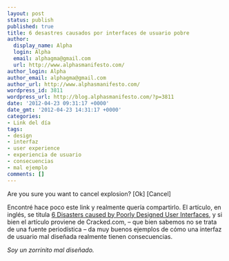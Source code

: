 ```yaml
---
layout: post
status: publish
published: true
title: 6 desastres causados por interfaces de usuario pobre
author:
  display_name: Alpha
  login: Alpha
  email: alphagma@gmail.com
  url: http://www.alphasmanifesto.com/
author_login: Alpha
author_email: alphagma@gmail.com
author_url: http://www.alphasmanifesto.com/
wordpress_id: 3811
wordpress_url: http://blog.alphasmanifesto.com/?p=3811
date: '2012-04-23 09:31:17 +0000'
date_gmt: '2012-04-23 14:31:17 +0000'
categories:
- Link del día
tags:
- design
- interfaz
- user experience
- experiencia de usuario
- consecuencias
- mal ejemplo
comments: []
---
```

Are you sure you want to cancel explosion? [Ok] [Cancel]


Encontré hace poco este link y realmente quería compartirlo. El artículo, en inglés, se titula <a href="http://www.cracked.com/article_19776_6-disasters-caused-by-poorly-designed-user-interfaces.html">6 Disasters caused by Poorly Designed User Interfaces</a>, y si bien el artículo proviene de Cracked.com, &ndash; que bien sabemos no se trata de una fuente periodística &ndash; da muy buenos ejemplos de cómo una interfaz de usuario mal diseñada realmente tienen consecuencias.

_Soy un zorrinito mal diseñado._
